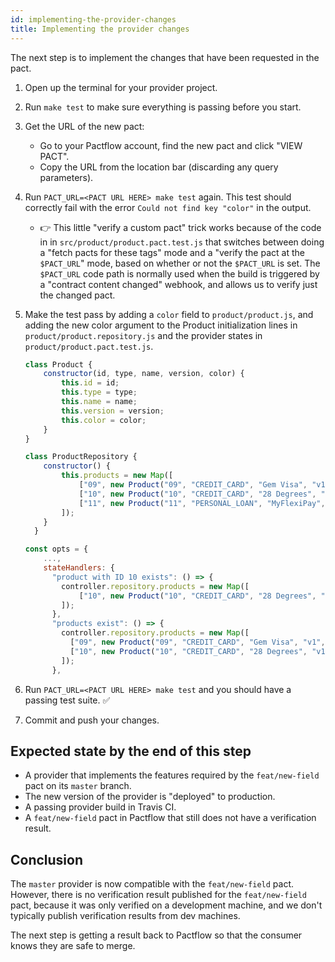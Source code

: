 ```yaml
---
id: implementing-the-provider-changes
title: Implementing the provider changes
---
```


The next step is to implement the changes that have been requested in the pact.

1. Open up the terminal for your provider project.

1. Run `make test` to make sure everything is passing before you start.

1. Get the URL of the new pact:
    * Go to your Pactflow account, find the new pact and click "VIEW PACT".
    * Copy the URL from the location bar (discarding any query parameters).

1. Run `PACT_URL=<PACT URL HERE> make test` again. This test should correctly fail with the error `Could not find key "color"` in the output.
    * 👉 This little "verify a custom pact" trick works because of the code in in `src/product/product.pact.test.js` that switches between doing a "fetch pacts for these tags" mode and a "verify the pact at the `$PACT_URL`" mode, based on whether or not the `$PACT_URL` is set. The `$PACT_URL` code path is normally used when the build is triggered by a "contract content changed" webhook, and allows us to verify just the changed pact.

1. Make the test pass by adding a `color` field to `product/product.js`, and adding the new color argument to the Product initialization lines in `product/product.repository.js` and the provider states in `product/product.pact.test.js`.

    ```js
    class Product {
        constructor(id, type, name, version, color) {
            this.id = id;
            this.type = type;
            this.name = name;
            this.version = version;
            this.color = color;
        }
    }
    ```

    ```js
    class ProductRepository {
        constructor() {
            this.products = new Map([
                ["09", new Product("09", "CREDIT_CARD", "Gem Visa", "v1", "green")],
                ["10", new Product("10", "CREDIT_CARD", "28 Degrees", "v1", "blue")],
                ["11", new Product("11", "PERSONAL_LOAN", "MyFlexiPay", "v2", "yellow")],
            ]);
        }
      }
    ```

    ```js
    const opts = {
        ...,
        stateHandlers: {
          "product with ID 10 exists": () => {
            controller.repository.products = new Map([
                ["10", new Product("10", "CREDIT_CARD", "28 Degrees", "v1", "green")]
            ]);
          },
          "products exist": () => {
            controller.repository.products = new Map([
              ["09", new Product("09", "CREDIT_CARD", "Gem Visa", "v1", "blue")],
              ["10", new Product("10", "CREDIT_CARD", "28 Degrees", "v1", "yellow")]
            ]);
          },
    ```

1. Run `PACT_URL=<PACT URL HERE> make test` and you should have a passing test suite. ✅

1. Commit and push your changes.

## Expected state by the end of this step

* A provider that implements the features required by the `feat/new-field` pact on its `master` branch.
* The new version of the provider is "deployed" to production.
* A passing provider build in Travis CI.
* A `feat/new-field` pact in Pactflow that still does not have a verification result.

## Conclusion

The `master` provider is now compatible with the `feat/new-field` pact. However, there is no verification result published for the `feat/new-field` pact, because it was only verified on a development machine, and we don't typically publish verification results from dev machines.

The next step is getting a result back to Pactflow so that the consumer knows they are safe to merge.

<!-- This file has been synced from the pactflow/docs.pactflow.io repository. Please do not edit it directly. The URL of the source file can be found in the custom_edit_url value above -->

